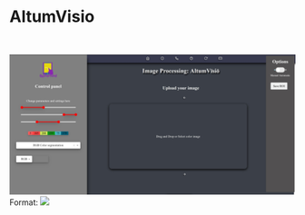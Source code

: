 # AltumVisio

<br>

![Method1](https://github.com/jithin8mathew/AltumVisio/blob/main/mainPage.jpg)
Format: ![](url)

<br>
